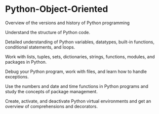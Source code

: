 # Python-Object-Oriented


Overview of the versions and history of Python programming 

Understand the structure of Python code. 

Detailed understanding of Python variables, datatypes, built-in functions, conditional statements, and loops. 

Work with lists, tuples, sets, dictionaries, strings, functions, modules, and packages in Python. 

Debug your Python program, work with files, and learn how to handle exceptions. 

Use the numbers and date and time functions in Python programs and study the concepts of package management. 

Create, activate, and deactivate Python virtual environments and get an overview of comprehensions and decorators.
